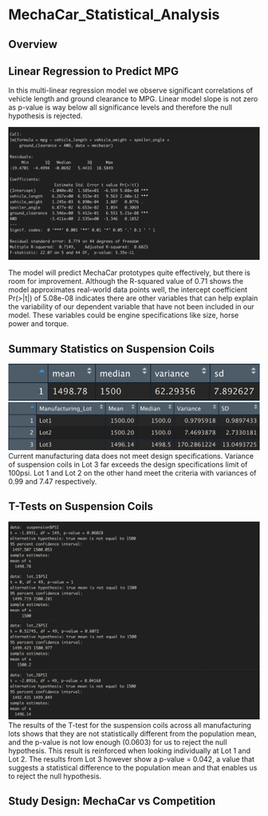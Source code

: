 # MechaCar_Statistical_Analysis
## Overview
## Linear Regression to Predict MPG

In this multi-linear regression model we observe significant correlations of vehicle length and ground clearance to MPG.
Linear model slope is not zero as p-value is way below all significance levels and therefore the null hypothesis is rejected. 

![](images/linear_regression.png)

The model will predict MechaCar prototypes quite effectively, but there is room for improvement. Although the R-squared value of 0.71 shows the model approximates real-world data points well, the intercept coefficient Pr(>|t|) of 5.08e-08 indicates there are other variables that can help explain the variability of our dependent variable that have not been included in our model. These variables could be engine specifications like size, horse power and torque. 



## Summary Statistics on Suspension Coils 
![](images/total_summary.png)
![](images/lot_summary.png)
Current manufacturing data does not meet design specifications. Variance of suspension coils in Lot 3 far exceeds the design specifications limit of 100psi. 
Lot 1 and Lot 2 on the other hand meet the criteria with variances of 0.99 and 7.47 respectively. 

## T-Tests on Suspension Coils

![](images/coils.png)
The results of the T-test for the suspension coils across all manufacturing lots shows that they are not statistically different from the population mean, and the p-value is not low enough (0.0603) for us to reject the null hypothesis. This result is reinforced when looking individually at Lot 1 and Lot 2. The results from Lot 3 however show a p-value = 0.042, a value that suggests a  statistical difference to the population mean and that enables us to reject the null hypothesis. 

## Study Design: MechaCar vs Competition

